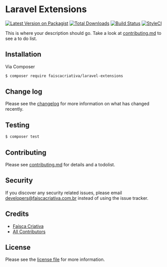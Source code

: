 # Laravel Extensions

[![Latest Version on Packagist][ico-version]][link-packagist]
[![Total Downloads][ico-downloads]][link-downloads]
[![Build Status][ico-travis]][link-travis]
[![StyleCI][ico-styleci]][link-styleci]

This is where your description should go. Take a look at [contributing.md](contributing.md) to see a to do list.

## Installation

Via Composer

``` bash
$ composer require faiscacriativa/laravel-extensions
```

## Change log

Please see the [changelog](changelog.md) for more information on what has changed recently.

## Testing

``` bash
$ composer test
```

## Contributing

Please see [contributing.md](contributing.md) for details and a todolist.

## Security

If you discover any security related issues, please email developers@faiscacriativa.com.br instead of using the issue tracker.

## Credits

- [Faísca Criativa][link-author]
- [All Contributors][link-contributors]

## License

Please see the [license file](license.md) for more information.

[ico-version]: https://img.shields.io/packagist/v/faiscacriativa/laravel-extensions.svg?style=flat-square
[ico-downloads]: https://img.shields.io/packagist/dt/faiscacriativa/laravel-extensions.svg?style=flat-square
[ico-travis]: https://img.shields.io/travis/faiscacriativa/laravel-extensions/master.svg?style=flat-square
[ico-styleci]: https://styleci.io/repos/12345678/shield

[link-packagist]: https://packagist.org/packages/faiscacriativa/laravel-extensions
[link-downloads]: https://packagist.org/packages/faiscacriativa/laravel-extensions
[link-travis]: https://travis-ci.org/faiscacriativa/laravel-extensions
[link-styleci]: https://styleci.io/repos/12345678
[link-author]: https://github.com/faiscacriativa
[link-contributors]: ../../contributors]